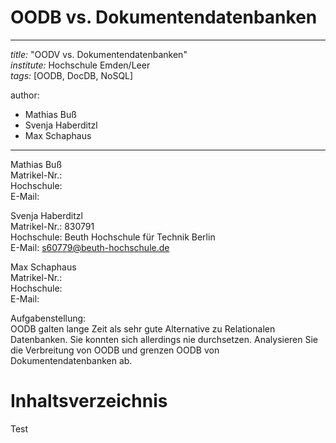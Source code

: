 # OODB vs. Dokumentendatenbanken

---
*title:* "OODV vs. Dokumentendatenbanken"   
*institute:* Hochschule Emden/Leer   
*tags:* [OODB, DocDB, NoSQL]

author:
- Mathias Buß
- Svenja Haberditzl
- Max Schaphaus

---

Mathias Buß   
Matrikel-Nr.:  
Hochschule:   
E-Mail:

Svenja Haberditzl   
Matrikel-Nr.: 830791   
Hochschule: Beuth Hochschule für Technik Berlin   
E-Mail: s60779@beuth-hochschule.de

Max Schaphaus   
Matrikel-Nr.:   
Hochschule:   
E-Mail:

Aufgabenstellung:   
OODB galten lange Zeit als sehr gute Alternative zu Relationalen Datenbanken. Sie konnten sich allerdings nie durchsetzen.
Analysieren Sie die Verbreitung von OODB und grenzen OODB von Dokumentendatenbanken ab.

# Inhaltsverzeichnis
 Test






